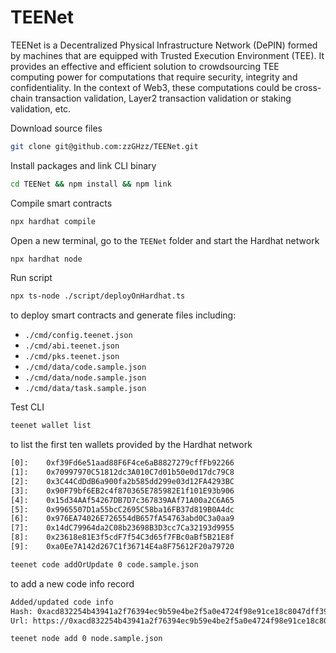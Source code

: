 # TEENet
TEENet is a Decentralized Physical Infrastructure Network (DePIN) formed by machines that are equipped with Trusted Execution Environment (TEE). It provides an effective and efficient solution to crowdsourcing TEE computing power for computations that require security, integrity and confidentiality. In the context of Web3, these computations could be cross-chain transaction validation, Layer2 transaction validation or staking validation, etc.  

Download source files
```bash
git clone git@github.com:zzGHzz/TEENet.git
```
Install packages and link CLI binary
```bash
cd TEENet && npm install && npm link
```
Compile smart contracts
```bash
npx hardhat compile
```
Open a new terminal, go to the `TEENet` folder and start the Hardhat network
```bash
npx hardhat node
```
Run script
```bash
npx ts-node ./script/deployOnHardhat.ts
```
to deploy smart contracts and generate files including: 
* `./cmd/config.teenet.json`
* `./cmd/abi.teenet.json`
* `./cmd/pks.teenet.json`
* `./cmd/data/code.sample.json`
* `./cmd/data/node.sample.json`
* `./cmd/data/task.sample.json`

Test CLI 
```bash
teenet wallet list
```
to list the first ten wallets provided by the Hardhat network
```bash
[0]:	0xf39Fd6e51aad88F6F4ce6aB8827279cffFb92266
[1]:	0x70997970C51812dc3A010C7d01b50e0d17dc79C8
[2]:	0x3C44CdDdB6a900fa2b585dd299e03d12FA4293BC
[3]:	0x90F79bf6EB2c4f870365E785982E1f101E93b906
[4]:	0x15d34AAf54267DB7D7c367839AAf71A00a2C6A65
[5]:	0x9965507D1a55bcC2695C58ba16FB37d819B0A4dc
[6]:	0x976EA74026E726554dB657fA54763abd0C3a0aa9
[7]:	0x14dC79964da2C08b23698B3D3cc7Ca32193d9955
[8]:	0x23618e81E3f5cdF7f54C3d65f7FBc0aBf5B21E8f
[9]:	0xa0Ee7A142d267C1f36714E4a8F75612F20a79720
```
```bash
teenet code addOrUpdate 0 code.sample.json
```
to add a new code info record
```bash
Added/updated code info
Hash: 0xacd832254b43941a2f76394ec9b59e4be2f5a0e4724f98e91ce18c8047dff39b
Url: https://0xacd832254b43941a2f76394ec9b59e4be2f5a0e4724f98e91ce18c8047dff39b.network
```
```bash
teenet node add 0 node.sample.json
```